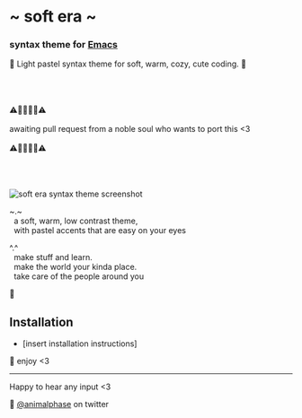 # \~ soft era \~

### syntax theme for [Emacs](https://www.gnu.org/software/emacs/)

🌸 Light pastel syntax theme for soft, warm, cozy, cute coding. 🌱

<p><br><br><br>⚠️🚧🚧🚧🚧⚠️<br><br>
awaiting pull request from a noble soul who wants to port this <3
<br><br>⚠️🚧🚧🚧🚧⚠️<br><br><br><br></p>

![soft era syntax theme screenshot](screenshot.png)

\~.\~
<br>&nbsp;&nbsp;a soft, warm, low contrast theme,
<br>&nbsp;&nbsp;with pastel accents that are easy on your eyes

^.^
<br>&nbsp;&nbsp;make stuff and learn.
<br>&nbsp;&nbsp;make the world your kinda place.
<br>&nbsp;&nbsp;take care of the people around you

🌿

## Installation

- [insert installation instructions]


💾 enjoy <3

---

Happy to hear any input <3

💖 [@animalphase](https://twitter.com/animalphase) on twitter
